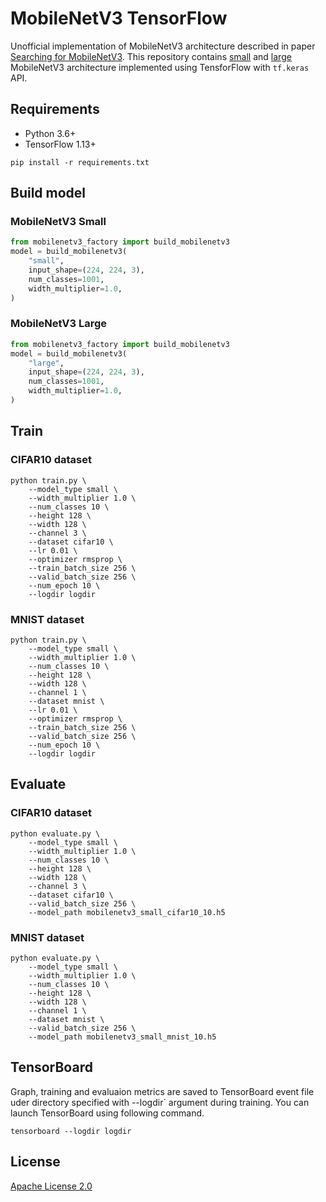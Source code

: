 # MobileNetV3 TensorFlow
Unofficial implementation of MobileNetV3 architecture described in paper [Searching for MobileNetV3](https://arxiv.org/abs/1905.02244).
This repository contains [small](https://github.com/bisonai/mobilenetv3-tensorflow/blob/master/mobilenetv3_small.py) and [large](https://github.com/bisonai/mobilenetv3-tensorflow/blob/master/mobilenetv3_large.py) MobileNetV3 architecture implemented using TensforFlow with `tf.keras` API.

## Requirements
* Python 3.6+
* TensorFlow 1.13+

```shell
pip install -r requirements.txt
```


## Build model

### MobileNetV3 Small
```python
from mobilenetv3_factory import build_mobilenetv3
model = build_mobilenetv3(
    "small",
    input_shape=(224, 224, 3),
    num_classes=1001,
    width_multiplier=1.0,
)
```

### MobileNetV3 Large

```python
from mobilenetv3_factory import build_mobilenetv3
model = build_mobilenetv3(
    "large",
    input_shape=(224, 224, 3),
    num_classes=1001,
    width_multiplier=1.0,
)
```

## Train

### CIFAR10 dataset

```shell
python train.py \
    --model_type small \
    --width_multiplier 1.0 \
    --num_classes 10 \
    --height 128 \
    --width 128 \
    --channel 3 \
    --dataset cifar10 \
    --lr 0.01 \
    --optimizer rmsprop \
    --train_batch_size 256 \
    --valid_batch_size 256 \
    --num_epoch 10 \
    --logdir logdir
```

### MNIST dataset

```shell
python train.py \
    --model_type small \
    --width_multiplier 1.0 \
    --num_classes 10 \
    --height 128 \
    --width 128 \
    --channel 1 \
    --dataset mnist \
    --lr 0.01 \
    --optimizer rmsprop \
    --train_batch_size 256 \
    --valid_batch_size 256 \
    --num_epoch 10 \
    --logdir logdir
```

## Evaluate

### CIFAR10 dataset

```shell
python evaluate.py \
    --model_type small \
    --width_multiplier 1.0 \
    --num_classes 10 \
    --height 128 \
    --width 128 \
    --channel 3 \
    --dataset cifar10 \
    --valid_batch_size 256 \
    --model_path mobilenetv3_small_cifar10_10.h5
```

### MNIST dataset

```shell
python evaluate.py \
    --model_type small \
    --width_multiplier 1.0 \
    --num_classes 10 \
    --height 128 \
    --width 128 \
    --channel 1 \
    --dataset mnist \
    --valid_batch_size 256 \
    --model_path mobilenetv3_small_mnist_10.h5
```

## TensorBoard
Graph, training and evaluaion metrics are saved to TensorBoard event file uder directory specified with --logdir` argument during training.
You can launch TensorBoard using following command.

```shell
tensorboard --logdir logdir
```


## License
[Apache License 2.0](https://github.com/bisonai/mobilenetv3-tensorflow/blob/master/LICENSE)

